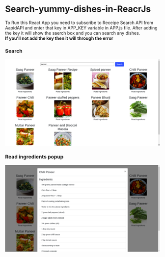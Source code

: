 # Search-yummy-dishes-in-ReacrJs
To Run this React App you need to subscribe to Receipe Search API from AapidAPI and enter that key in APP_KEY variable in APP.js file.
After adding the key it will show the saerch box and you can search any dishes.<br>
<b>If you'll not add the key then it will through the error</b>
<h3>Search</h3>
<img src="https://github.com/sonichandni/Search-yummy-dishes-in-ReacrJs/blob/master/public/Search.png">
<br>
<h3> Read ingredients popup</h3>
<img src="https://github.com/sonichandni/Search-yummy-dishes-in-ReacrJs/blob/master/public/Popup.png">
